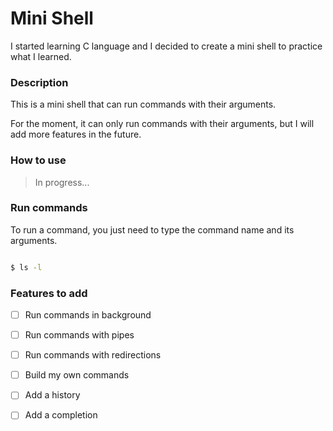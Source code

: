 # Mini Shell 

I started learning C language and I decided to create a mini shell to practice what I learned.


### Description

This is a mini shell that can run commands with their arguments.

For the moment, it can only run commands with their arguments, but I will add more features in the future.

### How to use

> In progress...

### Run commands

To run a command, you just need to type the command name and its arguments.

```bash

$ ls -l
```

### Features to add

- [ ] Run commands in background
- [ ] Run commands with pipes
- [ ] Run commands with redirections
- [ ] Build my own commands
- [ ] Add a history
- [ ] Add a completion


